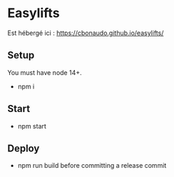 # Easylifts

Est hébergé ici : 
https://cbonaudo.github.io/easylifts/


## Setup

You must have node 14+.
- npm i

## Start

- npm start

## Deploy

- npm run build 
before committing a release commit
